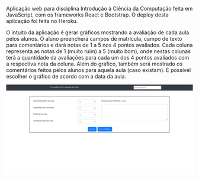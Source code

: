 Aplicação web para disciplina Introdução à Ciência da Computação feita em JavaScript, com os frameworks React e Bootstrap. O deploy desta aplicação foi feita no Heroku.

O intuito da aplicação é gerar gráficos mostrando a avaliação de cada aula pelos alunos. O aluno preencherá campos de matrícula, campo de texto para comentários e dará notas de 1 a 5 nos 4 pontos avaliados. Cada coluna representa as notas de 1 (muito ruim) a 5 (muito bom), onde nestas colunas terá a quantidade da avaliações para cada um dos 4 pontos avaliados com a respectiva nota da coluna. Além do gráfico, também será mostrado os comentários feitos pelos alunos para aquela aula (caso existam). É possível escolher o gráfico de acordo com a data da aula.


![Tela Inicial](/imagens/Tela_Inicial.png)
